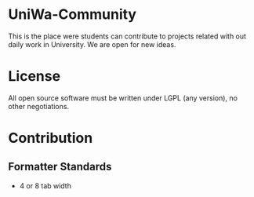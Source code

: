 # UniWa-Community
This is the place were students can contribute to projects related with out daily work in University.
We are open for new ideas.

# License 
All open source software must be written under LGPL (any version),
no other negotiations.

# Contribution
## Formatter Standards
* 4 or 8 tab width 
